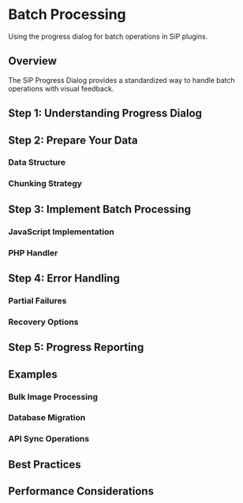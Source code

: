 # Batch Processing

Using the progress dialog for batch operations in SiP plugins.

## Overview

The SiP Progress Dialog provides a standardized way to handle batch operations with visual feedback.

## Step 1: Understanding Progress Dialog

<!-- TODO: Content from !Progress-Dialog Step by Step.md -->

## Step 2: Prepare Your Data

### Data Structure
<!-- TODO: Show required data format -->

### Chunking Strategy
<!-- TODO: Write about batch sizes -->

## Step 3: Implement Batch Processing

### JavaScript Implementation
<!-- TODO: Content from progress dialog documentation -->

### PHP Handler
<!-- TODO: Write PHP patterns for batch processing -->

## Step 4: Error Handling

### Partial Failures
<!-- TODO: Write about handling partial failures -->

### Recovery Options
<!-- TODO: Write about recovery strategies -->

## Step 5: Progress Reporting

<!-- TODO: Write about progress calculation and reporting -->

## Examples

### Bulk Image Processing
<!-- TODO: Complete example -->

### Database Migration
<!-- TODO: Complete example -->

### API Sync Operations
<!-- TODO: Complete example -->

## Best Practices

<!-- TODO: Write best practices -->

## Performance Considerations

<!-- TODO: Write about performance optimization -->
